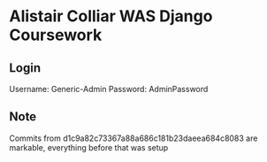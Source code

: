 # Alistair Colliar WAS Django Coursework

## Login
Username: Generic-Admin
Password: AdminPassword

## Note
Commits from d1c9a82c73367a88a686c181b23daeea684c8083 are markable, everything before that was setup
